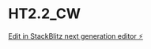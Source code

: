 # HT2.2_CW

[Edit in StackBlitz next generation editor ⚡️](https://stackblitz.com/~/github.com/sanjayxzz/HT2.2_CW)